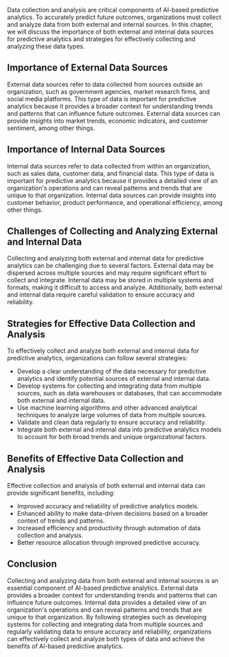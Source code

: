 
Data collection and analysis are critical components of AI-based predictive analytics. To accurately predict future outcomes, organizations must collect and analyze data from both external and internal sources. In this chapter, we will discuss the importance of both external and internal data sources for predictive analytics and strategies for effectively collecting and analyzing these data types.

Importance of External Data Sources
-----------------------------------

External data sources refer to data collected from sources outside an organization, such as government agencies, market research firms, and social media platforms. This type of data is important for predictive analytics because it provides a broader context for understanding trends and patterns that can influence future outcomes. External data sources can provide insights into market trends, economic indicators, and customer sentiment, among other things.

Importance of Internal Data Sources
-----------------------------------

Internal data sources refer to data collected from within an organization, such as sales data, customer data, and financial data. This type of data is important for predictive analytics because it provides a detailed view of an organization's operations and can reveal patterns and trends that are unique to that organization. Internal data sources can provide insights into customer behavior, product performance, and operational efficiency, among other things.

Challenges of Collecting and Analyzing External and Internal Data
-----------------------------------------------------------------

Collecting and analyzing both external and internal data for predictive analytics can be challenging due to several factors. External data may be dispersed across multiple sources and may require significant effort to collect and integrate. Internal data may be stored in multiple systems and formats, making it difficult to access and analyze. Additionally, both external and internal data require careful validation to ensure accuracy and reliability.

Strategies for Effective Data Collection and Analysis
-----------------------------------------------------

To effectively collect and analyze both external and internal data for predictive analytics, organizations can follow several strategies:

* Develop a clear understanding of the data necessary for predictive analytics and identify potential sources of external and internal data.
* Develop systems for collecting and integrating data from multiple sources, such as data warehouses or databases, that can accommodate both external and internal data.
* Use machine learning algorithms and other advanced analytical techniques to analyze large volumes of data from multiple sources.
* Validate and clean data regularly to ensure accuracy and reliability.
* Integrate both external and internal data into predictive analytics models to account for both broad trends and unique organizational factors.

Benefits of Effective Data Collection and Analysis
--------------------------------------------------

Effective collection and analysis of both external and internal data can provide significant benefits, including:

* Improved accuracy and reliability of predictive analytics models.
* Enhanced ability to make data-driven decisions based on a broader context of trends and patterns.
* Increased efficiency and productivity through automation of data collection and analysis.
* Better resource allocation through improved predictive accuracy.

Conclusion
----------

Collecting and analyzing data from both external and internal sources is an essential component of AI-based predictive analytics. External data provides a broader context for understanding trends and patterns that can influence future outcomes. Internal data provides a detailed view of an organization's operations and can reveal patterns and trends that are unique to that organization. By following strategies such as developing systems for collecting and integrating data from multiple sources and regularly validating data to ensure accuracy and reliability, organizations can effectively collect and analyze both types of data and achieve the benefits of AI-based predictive analytics.
